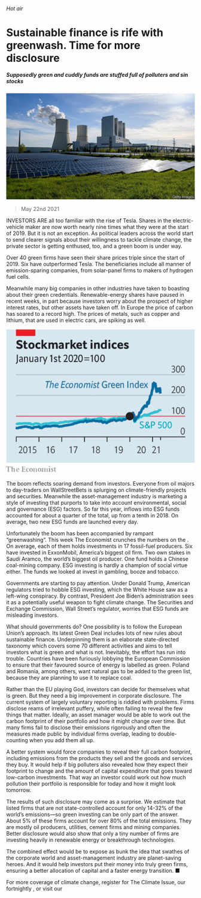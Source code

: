 ###### Hot air

# Sustainable finance is rife with greenwash. Time for more disclosure 

##### Supposedly green and cuddly funds are stuffed full of polluters and sin stocks 

![image](images/20210522_ldp507.jpg) 

> May 22nd 2021 

INVESTORS ARE all too familiar with the rise of Tesla. Shares in the electric-vehicle maker are now worth nearly nine times what they were at the start of 2019. But it is not an exception. As political leaders across the world start to send clearer signals about their willingness to tackle climate change, the private sector is getting enthused, too, and a green boom is under way.

Over 40 green firms have seen their share prices triple since the start of 2019. Six have outperformed Tesla. The beneficiaries include all manner of emission-sparing companies, from solar-panel firms to makers of hydrogen fuel cells.


Meanwhile many big companies in other industries have taken to boasting about their green credentials. Renewable-energy shares have paused in recent weeks, in part because investors worry about the prospect of higher interest rates, but other assets have taken off. In Europe the price of carbon has soared to a record high. The prices of metals, such as copper and lithium, that are used in electric cars, are spiking as well.

![image](images/20210522_LDC314_0.png) 


The boom reflects soaring demand from investors. Everyone from oil majors to day-traders on WallStreetBets is splurging on climate-friendly projects and securities. Meanwhile the asset-management industry is marketing a style of investing that purports to take into account environmental, social and governance (ESG) factors. So far this year, inflows into ESG funds accounted for about a quarter of the total, up from a tenth in 2018. On average, two new ESG funds are launched every day.

Unfortunately the boom has been accompanied by rampant “greenwashing”. This week The Economist crunches the numbers on the . On average, each of them holds investments in 17 fossil-fuel producers. Six have invested in ExxonMobil, America’s biggest oil firm. Two own stakes in Saudi Aramco, the world’s biggest oil producer. One fund holds a Chinese coal-mining company. ESG investing is hardly a champion of social virtue either. The funds we looked at invest in gambling, booze and tobacco.

Governments are starting to pay attention. Under Donald Trump, American regulators tried to hobble ESG investing, which the White House saw as a left-wing conspiracy. By contrast, President Joe Biden’s administration sees it as a potentially useful weapon to fight climate change. The Securities and Exchange Commission, Wall Street’s regulator, worries that ESG funds are misleading investors.

What should governments do? One possibility is to follow the European Union’s approach. Its latest Green Deal includes lots of new rules about sustainable finance. Underpinning them is an elaborate state-directed taxonomy which covers some 70 different activities and aims to tell investors what is green and what is not. Inevitably, the effort has run into trouble. Countries have been furiously lobbying the European Commission to ensure that their favoured source of energy is labelled as green. Poland and Romania, among others, want natural gas to be added to the green list, because they are planning to use it to replace coal.

Rather than the EU playing God, investors can decide for themselves what is green. But they need a big improvement in corporate disclosure. The current system of largely voluntary reporting is riddled with problems. Firms disclose reams of irrelevant puffery, while often failing to reveal the few things that matter. Ideally, an asset manager would be able to work out the carbon footprint of their portfolio and how it might change over time. But many firms fail to disclose their emissions rigorously and often the measures made public by individual firms overlap, leading to double-counting when you add them all up.

A better system would force companies to reveal their full carbon footprint, including emissions from the products they sell and the goods and services they buy. It would help if big polluters also revealed how they expect their footprint to change and the amount of capital expenditure that goes toward low-carbon investments. That way an investor could work out how much pollution their portfolio is responsible for today and how it might look tomorrow.

The results of such disclosure may come as a surprise. We estimate that listed firms that are not state-controlled account for only 14-32% of the world’s emissions—so green investing can be only part of the answer. About 5% of these firms account for over 80% of the total emissions. They are mostly oil producers, utilities, cement firms and mining companies. Better disclosure would also show that only a tiny number of firms are investing heavily in renewable energy or breakthrough technologies.

The combined effect would be to expose as bunk the idea that swathes of the corporate world and asset-management industry are planet-saving heroes. And it would help investors put their money into truly green firms, ensuring a better allocation of capital and a faster energy transition. ■

For more coverage of climate change, register for The Climate Issue, our fortnightly , or visit our 

